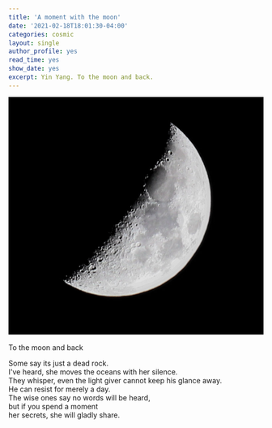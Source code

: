 ```yaml
---
title: 'A moment with the moon'
date: '2021-02-18T18:01:30-04:00'
categories: cosmic
layout: single
author_profile: yes
read_time: yes
show_date: yes
excerpt: Yin Yang. To the moon and back. 
---
```


<img src="/assets/images/moonshot-180222021.jpg">

To the moon and back

Some say its just a dead rock.   
I've heard, she moves the oceans with her silence.  
They whisper, even the light giver cannot keep his glance away.  
He can resist for merely a day.  
The wise ones say no words will be heard,  
but if you spend a moment  
her secrets, she will gladly share.




